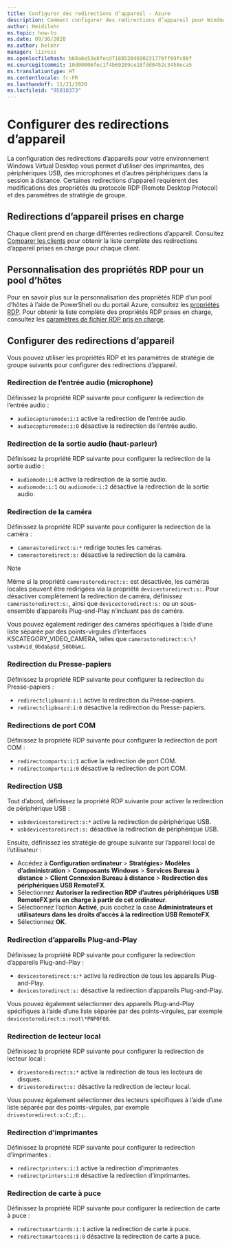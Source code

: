 ```yaml
---
title: Configurer des redirections d’appareil - Azure
description: Comment configurer des redirections d’appareil pour Windows Virtual Desktop.
author: Heidilohr
ms.topic: how-to
ms.date: 09/30/2020
ms.author: helohr
manager: lizross
ms.openlocfilehash: b60a6e53e8fecd71885204690231776ff69fc08f
ms.sourcegitcommit: 10d00006fec1f4b69289ce18fdd0452c3458eca5
ms.translationtype: HT
ms.contentlocale: fr-FR
ms.lasthandoff: 11/21/2020
ms.locfileid: "95018373"
---
```

# <a name="configure-device-redirections"></a>Configurer des redirections d’appareil

La configuration des redirections d’appareils pour votre environnement Windows Virtual Desktop vous permet d’utiliser des imprimantes, des périphériques USB, des microphones et d’autres périphériques dans la session à distance. Certaines redirections d’appareil requièrent des modifications des propriétés du protocole RDP (Remote Desktop Protocol) et des paramètres de stratégie de groupe.

## <a name="supported-device-redirections"></a>Redirections d’appareil prises en charge

Chaque client prend en charge différentes redirections d’appareil. Consultez [Comparer les clients](/windows-server/remote/remote-desktop-services/clients/remote-desktop-app-compare) pour obtenir la liste complète des redirections d’appareil prises en charge pour chaque client.

## <a name="customizing-rdp-properties-for-a-host-pool"></a>Personnalisation des propriétés RDP pour un pool d’hôtes

Pour en savoir plus sur la personnalisation des propriétés RDP d’un pool d’hôtes à l’aide de PowerShell ou du portail Azure, consultez les [propriétés RDP](customize-rdp-properties.md). Pour obtenir la liste complète des propriétés RDP prises en charge, consultez les [paramètres de fichier RDP pris en charge](/windows-server/remote/remote-desktop-services/clients/rdp-files?context=%2fazure%2fvirtual-desktop%2fcontext%2fcontext).

## <a name="setup-device-redirections"></a>Configurer des redirections d’appareil

Vous pouvez utiliser les propriétés RDP et les paramètres de stratégie de groupe suivants pour configurer des redirections d’appareil.

### <a name="audio-input-microphone-redirection"></a>Redirection de l’entrée audio (microphone)

Définissez la propriété RDP suivante pour configurer la redirection de l’entrée audio :

- `audiocapturemode:i:1` active la redirection de l’entrée audio.
- `audiocapturemode:i:0` désactive la redirection de l’entrée audio.

### <a name="audio-output-speaker-redirection"></a>Redirection de la sortie audio (haut-parleur)

Définissez la propriété RDP suivante pour configurer la redirection de la sortie audio :

- `audiomode:i:0` active la redirection de la sortie audio.
- `audiomode:i:1` ou `audiomode:i:2` désactive la redirection de la sortie audio.

### <a name="camera-redirection"></a>Redirection de la caméra

Définissez la propriété RDP suivante pour configurer la redirection de la caméra :

- `camerastoredirect:s:*` redirige toutes les caméras.
- `camerastoredirect:s:` désactive la redirection de la caméra.

>[!NOTE]
>Même si la propriété `camerastoredirect:s:` est désactivée, les caméras locales peuvent être redirigées via la propriété `devicestoredirect:s:`. Pour désactiver complètement la redirection de caméra, définissez `camerastoredirect:s:`, ainsi que `devicestoredirect:s:` ou un sous-ensemble d’appareils Plug-and-Play n’incluant pas de caméra.

Vous pouvez également rediriger des caméras spécifiques à l’aide d’une liste séparée par des points-virgules d’interfaces KSCATEGORY_VIDEO_CAMERA, telles que `camerastoredirect:s:\?\usb#vid_0bda&pid_58b0&mi`. 

### <a name="clipboard-redirection"></a>Redirection du Presse-papiers

Définissez la propriété RDP suivante pour configurer la redirection du Presse-papiers :

- `redirectclipboard:i:1` active la redirection du Presse-papiers.
- `redirectclipboard:i:0` désactive la redirection du Presse-papiers.

### <a name="com-port-redirections"></a>Redirections de port COM

Définissez la propriété RDP suivante pour configurer la redirection de port COM :

- `redirectcomports:i:1` active la redirection de port COM.
- `redirectcomports:i:0` désactive la redirection de port COM.

### <a name="usb-redirection"></a>Redirection USB

Tout d’abord, définissez la propriété RDP suivante pour activer la redirection de périphérique USB :

- `usbdevicestoredirect:s:*` active la redirection de périphérique USB.
- `usbdevicestoredirect:s:` désactive la redirection de périphérique USB.

Ensuite, définissez les stratégie de groupe suivante sur l’appareil local de l’utilisateur :

- Accédez à **Configuration ordinateur** > **Stratégies**> **Modèles d’administration** > **Composants Windows** > **Services Bureau à distance** > **Client Connexion Bureau à distance** > **Redirection des périphériques USB RemoteFX**.
- Sélectionnez **Autoriser la redirection RDP d’autres périphériques USB RemoteFX pris en charge à partir de cet ordinateur**.
- Sélectionnez l’option **Activé**, puis cochez la case **Administrateurs et utilisateurs dans les droits d’accès à la redirection USB RemoteFX**.
- Sélectionnez **OK**.

### <a name="plug-and-play-device-redirection"></a>Redirection d’appareils Plug-and-Play

Définissez la propriété RDP suivante pour configurer la redirection d’appareils Plug-and-Play :

- `devicestoredirect:s:*` active la redirection de tous les appareils Plug-and-Play.
- `devicestoredirect:s:` désactive la redirection d’appareils Plug-and-Play.

Vous pouvez également sélectionner des appareils Plug-and-Play spécifiques à l’aide d’une liste séparée par des points-virgules, par exemple `devicestoredirect:s:root\*PNP0F08`.

### <a name="local-drive-redirection"></a>Redirection de lecteur local

Définissez la propriété RDP suivante pour configurer la redirection de lecteur local :

- `drivestoredirect:s:*` active la redirection de tous les lecteurs de disques.
- `drivestoredirect:s:` désactive la redirection de lecteur local.

Vous pouvez également sélectionner des lecteurs spécifiques à l’aide d’une liste séparée par des points-virgules, par exemple `drivestoredirect:s:C:;E:;`.

### <a name="printer-redirection"></a>Redirection d’imprimantes

Définissez la propriété RDP suivante pour configurer la redirection d’imprimantes :

- `redirectprinters:i:1` active la redirection d’imprimantes.
- `redirectprinters:i:0` désactive la redirection d’imprimantes.

### <a name="smart-card-redirection"></a>Redirection de carte à puce

Définissez la propriété RDP suivante pour configurer la redirection de carte à puce :

- `redirectsmartcards:i:1` active la redirection de carte à puce.
- `redirectsmartcards:i:0` désactive la redirection de carte à puce.